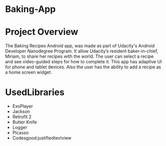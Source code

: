 # Baking-App

# Project Overview

The Baking Recipes Android app, was made as part of Udacity's Android Developer Nanodegree Program. It allow Udacity’s resident baker-in-chief, Miriam, to share her recipes with the world. The user can select a recipe and see video-guided steps for how to complete it. This app has adaptive UI for phone and tablet devices. Also the user has the ability to add a recipe as a home screen widget.

# UsedLibraries

* ExoPlayer
* Jackson
* Retrofit 2
* Butter Knife
* Logger
* Picasso
* Codesgood:justifiedtextview
